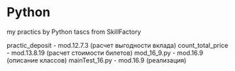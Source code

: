 # Python
my practics by Python 
tascs from SkillFactory

practic_deposit - mod.12.7.3 (расчет выгодности вклада)
count_total_price - mod.13.8.19 (расчет стоимости билетов)
mod_16_9.py - mod.16.9 (описание классов)
mainTest_16.py - mod.16.9 (реализация)
